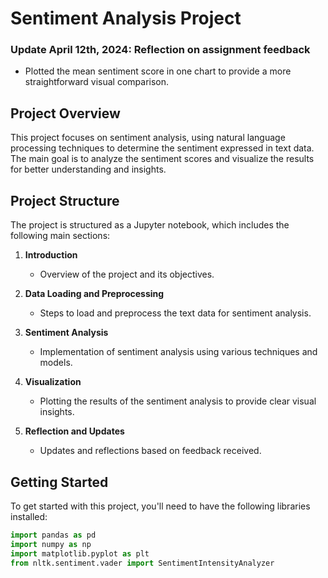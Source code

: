 # Sentiment Analysis Project

### Update April 12th, 2024: Reflection on assignment feedback
- Plotted the mean sentiment score in one chart to provide a more straightforward visual comparison.

## Project Overview

This project focuses on sentiment analysis, using natural language processing techniques to determine the sentiment expressed in text data. The main goal is to analyze the sentiment scores and visualize the results for better understanding and insights.

## Project Structure

The project is structured as a Jupyter notebook, which includes the following main sections:

1. **Introduction**
   - Overview of the project and its objectives.

2. **Data Loading and Preprocessing**
   - Steps to load and preprocess the text data for sentiment analysis.

3. **Sentiment Analysis**
   - Implementation of sentiment analysis using various techniques and models.

4. **Visualization**
   - Plotting the results of the sentiment analysis to provide clear visual insights.

5. **Reflection and Updates**
   - Updates and reflections based on feedback received.

## Getting Started

To get started with this project, you'll need to have the following libraries installed:

```python
import pandas as pd
import numpy as np
import matplotlib.pyplot as plt
from nltk.sentiment.vader import SentimentIntensityAnalyzer
